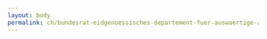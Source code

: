 ```yaml
---
layout: body
permalink: ch/bundesrat-eidgenoessisches-departement-fuer-auswaertige-angelegenheiten-direktion-fuer-ressourcen-logistik-eda-geschaeftsverwaltung-und-archivierung-eda-aktenfuehrung-archivierung-inland/
---
```


